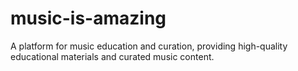 # music-is-amazing
A platform for music education and curation, providing high-quality educational materials and curated music content.
